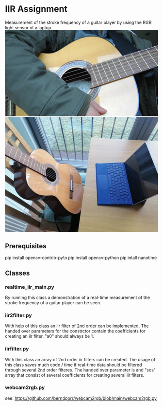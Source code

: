 # IIR Assignment
Measurement of the stroke frequency of a guitar player by using the RGB light sensor of a laptop.
![Alt text](https://github.com/AnnaBregulla/dsp/blob/IIR-Assignment/guitar.jpg)
![Alt text](https://github.com/AnnaBregulla/dsp/blob/IIR-Assignment/set-up.jpg)
## Prerequisites
pip install opencv-contrib-py\n
pip install  opencv-python
pip intall nanotime
## Classes
### realtime_iir_main.py
By running this class a demonstration of a real-time measurement of the stroke frequency of a guitar player can be seen.
### iir2filter.py
With help of this class an iir filter of 2nd order can be implemented.
The handed over parameters for the constrctor contain the coefficients for creating an iir filter. "a0" should always be 1.
### iirfilter.py
With this class an array of 2nd order iir filters can be created. The usage of this class saves much code / time if real-time data should be filtered through several 2nd order filteres. The handed over parameter is and "sos" array that consist of several coefficients for creating several iir filters.
### webcam2rgb.py
see: https://github.com/berndporr/webcam2rgb/blob/main/webcam2rgb.py
